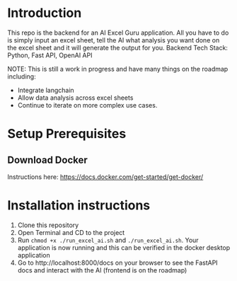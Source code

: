 # Introduction
This repo is the backend for an AI Excel Guru application. All you have to do is simply input an excel sheet, tell the AI what analysis you want done on the excel sheet and it will generate the output for you.
Backend Tech Stack: Python, Fast API, OpenAI API


NOTE: This is still a work in progress and have many things on the roadmap including:
- Integrate langchain
- Allow data analysis across excel sheets
- Continue to iterate on more complex use cases.

# Setup Prerequisites
## Download Docker
Instructions here: https://docs.docker.com/get-started/get-docker/

# Installation instructions
1. Clone this repository
2. Open Terminal and CD to the project
3. Run ```chmod +x ./run_excel_ai.sh``` and ```./run_excel_ai.sh```. Your application is now running and this can be verified in the docker desktop application
4. Go to http://localhost:8000/docs on your browser to see the FastAPI docs and interact with the AI (frontend is on the roadmap)
